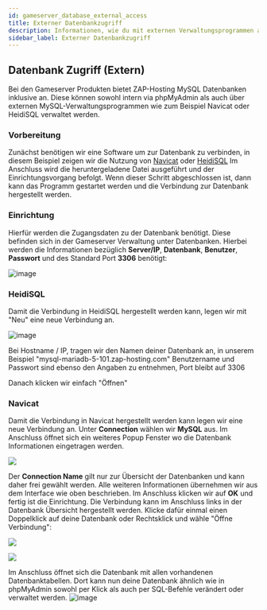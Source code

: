 ```yaml
---
id: gameserver_database_external_access
title: Externer Datenbankzugriff
description: Informationen, wie du mit externen Verwaltungsprogrammen auf die Datenbanken von Gameservern von ZAP-Hosting zugreifen kannst - ZAP-Hosting.com Dokumentationen
sidebar_label: Externer Datenbankzugriff
---
```


## Datenbank Zugriff (Extern)

Bei den Gameserver Produkten bietet ZAP-Hosting MySQL Datenbanken inklusive an. Diese können sowohl intern via phpMyAdmin als auch über externen MySQL-Verwaltungsprogrammen wie zum Beispiel Navicat oder HeidiSQL verwaltet werden. 

### Vorbereitung

Zunächst benötigen wir eine Software um zur Datenbank zu verbinden, in diesem Beispiel zeigen wir die Nutzung von [Navicat](https://www.chip.de/downloads/Navicat-Lite_70358373.html) oder [HeidiSQL](https://www.heidisql.com/download.php) Im Anschluss wird die heruntergeladene Datei ausgeführt und der Einrichtungsvorgang befolgt. Wenn dieser Schritt abgeschlossen ist, dann kann das Programm gestartet werden und die Verbindung zur Datenbank hergestellt werden. 

### Einrichtung

Hierfür werden die Zugangsdaten zu der Datenbank benötigt. Diese befinden sich in der Gameserver Verwaltung unter Datenbanken. Hierbei werden die Informationen bezüglich **Server/IP**, **Datenbank**, **Benutzer**, **Passwort** und des Standard Port **3306** benötigt:

![image](https://user-images.githubusercontent.com/13604413/159171035-cbada76f-c540-42d1-8a77-26d9b09acaa1.png)


### HeidiSQL

Damit die Verbindung in HeidiSQL hergestellt werden kann, legen wir mit "Neu" eine neue Verbindung an.

![image](https://user-images.githubusercontent.com/71441339/161415767-8acd5679-6462-4207-9021-8d5ea4b4c4c5.png)

Bei Hostname / IP, tragen wir den Namen deiner Datenbank an, in unserem Beispiel "mysql-mariadb-5-101.zap-hosting.com"
Benutzername und Passwort sind ebenso den Angaben zu entnehmen, Port bleibt auf 3306

Danach klicken wir einfach "Öffnen"

### Navicat

Damit die Verbindung in Navicat hergestellt werden kann legen wir eine neue Verbindung an. Unter **Connection** wählen wir **MySQL** aus. Im Anschluss öffnet sich ein weiteres Popup Fenster wo die Datenbank Informationen eingetragen werden.

![](https://user-images.githubusercontent.com/61839701/165672645-81f0c3ed-0f1c-4be5-8a85-d92df335981f.png)

Der **Connection Name** gilt nur zur Übersicht der Datenbanken und kann daher frei gewählt werden. Alle weiteren Informationen übernehmen wir aus dem Interface wie oben beschrieben. Im Anschluss klicken wir auf **OK** und fertig ist die Einrichtung. Die Verbindung kann im Anschluss links in der Datenbank Übersicht hergestellt 
werden. Klicke dafür einmal einen Doppelklick auf deine Datenbank oder Rechtsklick und wähle "Öffne Verbindung":

![](https://user-images.githubusercontent.com/61839701/165673163-213ab077-478f-4102-b36b-60ff5e1f2262.png)

![](https://user-images.githubusercontent.com/61839701/165673099-e1cd908a-5421-4ec4-bb88-186c3d894c39.png)


Im Anschluss öffnet sich die Datenbank mit allen vorhandenen Datenbanktabellen. Dort kann nun deine Datenbank ähnlich wie in phpMyAdmin sowohl per Klick als auch per SQL-Befehle verändert oder verwaltet werden. 
![image](https://user-images.githubusercontent.com/13604413/159171040-0e45c5ef-997f-49dd-aab8-3f6e0171a1dd.png)
